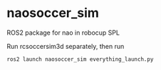 # naosoccer_sim
ROS2 package for nao in robocup SPL

Run rcsoccersim3d separately, then run

`ros2 launch naosoccer_sim everything_launch.py`
